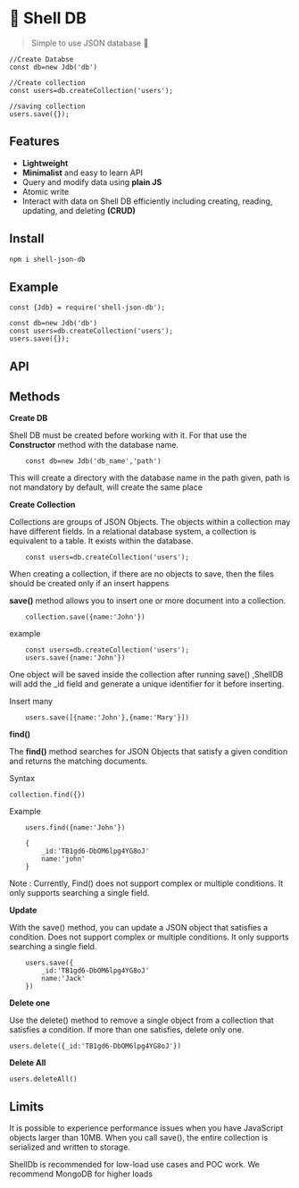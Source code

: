 # 🐚 Shell DB  

> Simple to use JSON database  🐚


```
//Create Databse
const db=new Jdb('db')

//Create collection
const users=db.createCollection('users');

//saving collection
users.save({});
```

## Features

- __Lightweight__
- __Minimalist__ and easy to learn API
- Query and modify data using __plain JS__
- Atomic write
- Interact with data on Shell DB efficiently including creating, reading, updating, and deleting __(CRUD)__

## Install

```sh
npm i shell-json-db
```

## Example

```
const {Jdb} = require('shell-json-db');

const db=new Jdb('db')
const users=db.createCollection('users');
users.save({});

```
## API


## Methods

__Create DB__

Shell DB must be created before working with it. For that use the __Constructor__ method with the database name.
```
    const db=new Jdb('db_name','path')
```
This will create a directory with the database name in the path given, path is not mandatory by default, will create the same place

__Create Collection__

Collections are groups of JSON Objects. The objects within a collection may have different fields. In a relational database system, a collection is equivalent to a table. It exists within the database.

```
    const users=db.createCollection('users');
```

When creating a collection, if there are no objects to save, then the files should be created only if an insert happens

__save()__  method allows you to insert one or more document into a collection.

```
    collection.save({name:'John'})

```

example

```
    const users=db.createCollection('users');
    users.save({name:'John'})
```

One object will be saved inside the collection after running save() ,ShellDB will add the _id field and generate a unique identifier for it before inserting.

Insert many

```
    users.save([{name:'John'},{name:'Mary'}])
```
__find()__

The __find()__ method searches for JSON Objects that satisfy a given condition and returns the matching documents.


Syntax

    collection.find({})

Example 
```
    users.find({name:'John'})

    {
        _id:'TB1gd6-DbOM6lpg4YG8oJ'
        name:'john'
    }
```

Note : Currently, Find() does not support complex or multiple conditions. It only supports searching a single field.

__Update__

With the save() method, you can update a JSON object that satisfies a condition.
Does not support complex or multiple conditions. It only supports searching a single field.

```
    users.save({
        _id:'TB1gd6-DbOM6lpg4YG8oJ'
        name:'Jack'
    })
```

__Delete one__

Use the delete() method to remove a single object from a collection that satisfies a condition. If more than one satisfies,
delete only one.
```
users.delete({_id:'TB1gd6-DbOM6lpg4YG8oJ'})
```
__Delete All__

```
users.deleteAll()
```

## Limits

It is possible to experience performance issues when you have JavaScript objects larger than 10MB. When you call save(), the entire collection is serialized and written to storage.

ShellDb is recommended for low-load use cases and POC work. We recommend MongoDB for higher loads